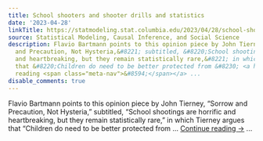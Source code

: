```yaml
---
title: School shooters and shooter drills and statistics
date: '2023-04-28'
linkTitle: https://statmodeling.stat.columbia.edu/2023/04/28/school-shooters-and-shooter-drills-and-statistics/
source: Statistical Modeling, Causal Inference, and Social Science
description: Flavio Bartmann points to this opinion piece by John Tierney, &#8220;Sorrow
  and Precaution, Not Hysteria,&#8221; subtitled, &#8220;School shootings are horrific
  and heartbreaking, but they remain statistically rare,&#8221; in which Tierney argues
  that &#8220;Children do need to be better protected from &#8230; <a href="https://statmodeling.stat.columbia.edu/2023/04/28/school-shooters-and-shooter-drills-and-statistics/">Continue
  reading <span class="meta-nav">&#8594;</span></a> ...
disable_comments: true
---
```

Flavio Bartmann points to this opinion piece by John Tierney, &#8220;Sorrow and Precaution, Not Hysteria,&#8221; subtitled, &#8220;School shootings are horrific and heartbreaking, but they remain statistically rare,&#8221; in which Tierney argues that &#8220;Children do need to be better protected from &#8230; <a href="https://statmodeling.stat.columbia.edu/2023/04/28/school-shooters-and-shooter-drills-and-statistics/">Continue reading <span class="meta-nav">&#8594;</span></a> ...